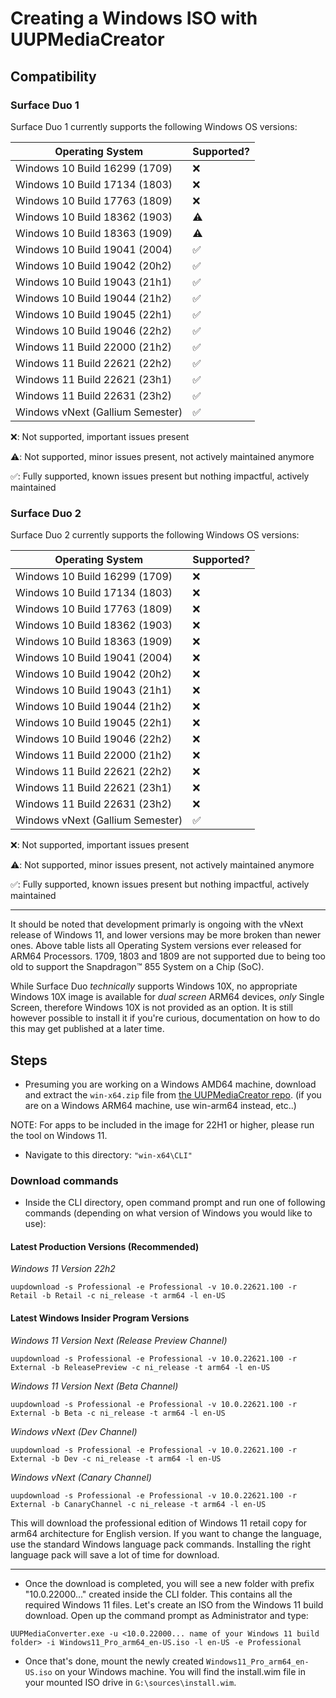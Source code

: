 # Creating a Windows ISO with UUPMediaCreator

## Compatibility

### Surface Duo 1

Surface Duo 1 currently supports the following Windows OS versions:

| Operating System                                                          | Supported? |
|---------------------------------------------------------------------------|------------|
| Windows 10 Build 16299 (1709)                                             | ❌         |
| Windows 10 Build 17134 (1803)                                             | ❌         |
| Windows 10 Build 17763 (1809)                                             | ❌         |
| Windows 10 Build 18362 (1903)                                             | ⚠️         |
| Windows 10 Build 18363 (1909)                                             | ⚠️         |
| Windows 10 Build 19041 (2004)                                             | ✅         |
| Windows 10 Build 19042 (20h2)                                             | ✅         |
| Windows 10 Build 19043 (21h1)                                             | ✅         |
| Windows 10 Build 19044 (21h2)                                             | ✅         |
| Windows 10 Build 19045 (22h1)                                             | ✅         |
| Windows 10 Build 19046 (22h2)                                             | ✅         |
| Windows 11 Build 22000 (21h2)                                             | ✅         |
| Windows 11 Build 22621 (22h2)                                             | ✅         |
| Windows 11 Build 22621 (23h1)                                             | ✅         |
| Windows 11 Build 22631 (23h2)                                             | ✅         |
| Windows vNext (Gallium Semester)                                          | ✅         |


❌: Not supported, important issues present

⚠️: Not supported, minor issues present, not actively maintained anymore

✅: Fully supported, known issues present but nothing impactful, actively maintained

### Surface Duo 2

Surface Duo 2 currently supports the following Windows OS versions:

| Operating System                                                          | Supported? |
|---------------------------------------------------------------------------|------------|
| Windows 10 Build 16299 (1709)                                             | ❌         |
| Windows 10 Build 17134 (1803)                                             | ❌         |
| Windows 10 Build 17763 (1809)                                             | ❌         |
| Windows 10 Build 18362 (1903)                                             | ❌         |
| Windows 10 Build 18363 (1909)                                             | ❌         |
| Windows 10 Build 19041 (2004)                                             | ❌         |
| Windows 10 Build 19042 (20h2)                                             | ❌         |
| Windows 10 Build 19043 (21h1)                                             | ❌         |
| Windows 10 Build 19044 (21h2)                                             | ❌         |
| Windows 10 Build 19045 (22h1)                                             | ❌         |
| Windows 10 Build 19046 (22h2)                                             | ❌         |
| Windows 11 Build 22000 (21h2)                                             | ❌         |
| Windows 11 Build 22621 (22h2)                                             | ❌         |
| Windows 11 Build 22621 (23h1)                                             | ❌         |
| Windows 11 Build 22631 (23h2)                                             | ❌         |
| Windows vNext (Gallium Semester)                                          | ✅         |


❌: Not supported, important issues present

⚠️: Not supported, minor issues present, not actively maintained anymore

✅: Fully supported, known issues present but nothing impactful, actively maintained

---

It should be noted that development primarly is ongoing with the vNext release of Windows 11, and lower versions may be more broken than newer ones. Above table lists all Operating System versions ever released for ARM64 Processors. 1709, 1803 and 1809 are not supported due to being too old to support the Snapdragon™ 855 System on a Chip (SoC).

While Surface Duo *technically* supports Windows 10X, no appropriate Windows 10X image is available for *dual screen* ARM64 devices, *only* Single Screen, therefore Windows 10X is not provided as an option. It is still however possible to install it if you're curious, documentation on how to do this may get published at a later time.

## Steps

- Presuming you are working on a Windows AMD64 machine, download and extract the ```win-x64.zip``` file from [the UUPMediaCreator repo](https://github.com/gus33000/UUPMediaCreator/releases/latest).
(if you are on a Windows ARM64 machine, use win-arm64 instead, etc..)

NOTE: For apps to be included in the image for 22H1 or higher, please run the tool on Windows 11.

- Navigate to this directory: `"win-x64\CLI"`

### Download commands

-  Inside the CLI directory, open command prompt and run one of following commands (depending on what version of Windows you would like to use):

#### Latest Production Versions (Recommended)

_Windows 11 Version 22h2_
```batch
uupdownload -s Professional -e Professional -v 10.0.22621.100 -r Retail -b Retail -c ni_release -t arm64 -l en-US
```

#### Latest Windows Insider Program Versions

_Windows 11 Version Next (Release Preview Channel)_
```batch
uupdownload -s Professional -e Professional -v 10.0.22621.100 -r External -b ReleasePreview -c ni_release -t arm64 -l en-US
```

_Windows 11 Version Next (Beta Channel)_
```batch
uupdownload -s Professional -e Professional -v 10.0.22621.100 -r External -b Beta -c ni_release -t arm64 -l en-US
```

_Windows vNext (Dev Channel)_
```batch
uupdownload -s Professional -e Professional -v 10.0.22621.100 -r External -b Dev -c ni_release -t arm64 -l en-US
```

_Windows vNext (Canary Channel)_
```batch
uupdownload -s Professional -e Professional -v 10.0.22621.100 -r External -b CanaryChannel -c ni_release -t arm64 -l en-US
```

This will download the professional edition of Windows 11 retail copy for arm64 architecture for English version. If you want to change the language,
use the standard Windows language pack commands. Installing the right language pack will save a lot of time for download.

---

- Once the download is completed, you will see a new folder with prefix "10.0.22000..." created inside the CLI folder. This
  contains all the required Windows 11 files. Let's create an ISO from the Windows 11 build download.
  Open up the command prompt as Administrator and type:

```batch
UUPMediaConverter.exe -u <10.0.22000... name of your Windows 11 build folder> -i Windows11_Pro_arm64_en-US.iso -l en-US -e Professional
```

- Once that's done, mount the newly created `Windows11_Pro_arm64_en-US.iso` on your Windows machine. You will find the install.wim file in your mounted ISO drive in `G:\sources\install.wim`.
